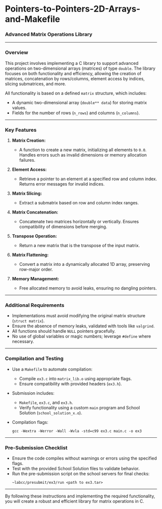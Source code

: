 # Pointers-to-Pointers-2D-Arrays-and-Makefile
### Advanced Matrix Operations Library

---

### Overview  

This project involves implementing a C library to support advanced operations on two-dimensional arrays (matrices) of type `double`. The library focuses on both functionality and efficiency, allowing the creation of matrices, concatenation by rows/columns, element access by indices, slicing submatrices, and more.  

All functionality is based on a defined `matrix` structure, which includes:  
- A dynamic two-dimensional array (`double** data`) for storing matrix values.  
- Fields for the number of rows (`n_rows`) and columns (`n_columns`).  

---

### Key Features  

1. **Matrix Creation:**  
   - A function to create a new matrix, initializing all elements to `0.0`. Handles errors such as invalid dimensions or memory allocation failures.  

2. **Element Access:**  
   - Retrieve a pointer to an element at a specified row and column index. Returns error messages for invalid indices.  

3. **Matrix Slicing:**  
   - Extract a submatrix based on row and column index ranges.  

4. **Matrix Concatenation:**  
   - Concatenate two matrices horizontally or vertically. Ensures compatibility of dimensions before merging.  

5. **Transpose Operation:**  
   - Return a new matrix that is the transpose of the input matrix.  

6. **Matrix Flattening:**  
   - Convert a matrix into a dynamically allocated 1D array, preserving row-major order.  

7. **Memory Management:**  
   - Free allocated memory to avoid leaks, ensuring no dangling pointers.  

---

### Additional Requirements  

- Implementations must avoid modifying the original matrix structure (`struct matrix`).  
- Ensure the absence of memory leaks, validated with tools like `valgrind`.  
- All functions should handle `NULL` pointers gracefully.  
- No use of global variables or magic numbers; leverage `#define` where necessary.  

---

### Compilation and Testing  

- Use a `Makefile` to automate compilation:  
  - Compile `ex3.c` into `matrix_lib.o` using appropriate flags.  
  - Ensure compatibility with provided headers (`ex3.h`).  

- Submission includes:  
  - `Makefile`, `ex3.c`, and `ex3.h`.  
  - Verify functionality using a custom `main` program and School Solution (`school_solution_x.o`).  

- Compilation flags:  
  ```
  gcc -Wextra -Werror -Wall -Wvla -std=c99 ex3.c main.c -o ex3
  ```  

---

### Pre-Submission Checklist  

- Ensure the code compiles without warnings or errors using the specified flags.  
- Test with the provided School Solution files to validate behavior.  
- Run the pre-submission script on the school servers for final checks:  
  ```
  ~labcc/presubmit/ex3/run <path to ex3.tar>
  ```  

---

By following these instructions and implementing the required functionality, you will create a robust and efficient library for matrix operations in C.
